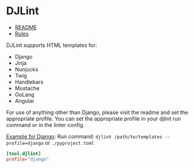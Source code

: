 # DJLint

- [README](https://github.com/Riverside-Healthcare/djlint#readme)
- [Rules](https://www.djlint.com/docs/linter/)

DJLint supports HTML templates for:

- Django
- Jinja
- Nunjucks
- Twig
- Handlebars
- Mustache
- GoLang
- Angular

For use of anything other than Django, please visit the readme and set the appropriate profile. You
can set the appropriate profile in your djlint run command or in the linter config.

[Example for Django](https://www.djlint.com/docs/languages/django/): Run command:
`djlint /path/to/templates --profile=django` or `./pyproject.toml`

```toml
[tool.djlint]
profile="django"
```
